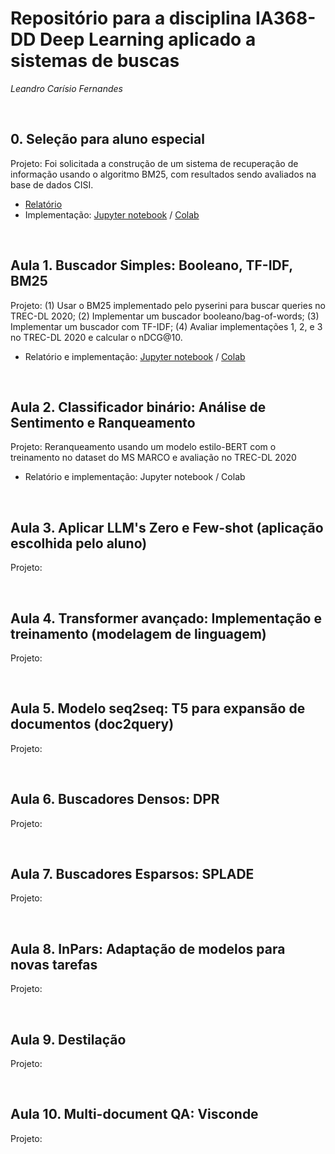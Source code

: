 # Repositório para a disciplina IA368-DD Deep Learning aplicado a sistemas de buscas
*Leandro Carísio Fernandes*

<br>

## 0. Seleção para aluno especial

Projeto: Foi solicitada a construção de um sistema de recuperação de informação usando o algoritmo BM25, com resultados sendo avaliados na base de dados CISI.

- [Relatório](./0%20-%20selecao%20-%20bm25%20e%20cisi%20collection/README.md)
- Implementação: [Jupyter notebook](./0%20-%20selecao%20-%20bm25%20e%20cisi%20collection/notebook/bm25-cisi.ipynb) / [Colab](https://colab.research.google.com/drive/1au_hUeSkTk5u6d4Se2wZJAZqP-avW510?usp=sharing)

<br> 

## Aula 1. Buscador Simples: Booleano, TF-IDF, BM25

Projeto: (1) Usar o BM25 implementado pelo pyserini para buscar queries no TREC-DL 2020; (2) Implementar um buscador booleano/bag-of-words; (3) Implementar um buscador com TF-IDF; (4) Avaliar implementações 1, 2, e 3 no TREC-DL 2020 e calcular o nDCG@10.

- Relatório e implementação: [Jupyter notebook](./1%20-%20bm25%20-%20bow%20-%20tfidf/notebook/Aula1_bm25_bow_tfidf.ipynb) / [Colab](https://colab.research.google.com/drive/1hELJYqsvUyja9HPeDzc9FU8okqdIjODE?usp=sharing)

<br>

## Aula 2. Classificador binário: Análise de Sentimento e Ranqueamento

Projeto: Reranqueamento usando um modelo estilo-BERT com o treinamento no dataset do MS MARCO e avaliação no TREC-DL 2020

- Relatório e implementação: Jupyter notebook / Colab

<br>

## Aula 3. Aplicar LLM's Zero e Few-shot (aplicação escolhida pelo aluno)

Projeto:

<br>

## Aula 4. Transformer avançado: Implementação e treinamento (modelagem de linguagem)

Projeto:

<br>

## Aula 5. Modelo seq2seq: T5 para expansão de documentos (doc2query)

Projeto:

<br>

## Aula 6. Buscadores Densos: DPR

Projeto:

<br>

## Aula 7. Buscadores Esparsos: SPLADE

Projeto:

<br>

## Aula 8. InPars: Adaptação de modelos para novas tarefas

Projeto:

<br>

## Aula 9. Destilação

Projeto:

<br>

## Aula 10. Multi-document QA: Visconde

Projeto:

<br>

